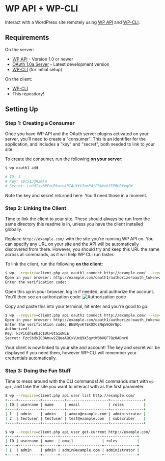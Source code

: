 WP API + WP-CLI
===============

Interact with a WordPress site remotely using [WP API][] and [WP-CLI][].

[WP API]: https://github.com/WP-API/WP-API
[WP-CLI]: http://wp-cli.org/

## Requirements
On the server:
* [WP API][] - Version 1.0 or newer
* [OAuth 1.0a Server][] - Latest development version
* [WP-CLI][] (for initial setup)

On the client:
* [WP-CLI][]
* This repository!

[OAuth 1.0a Server]: https://github.com/WP-API/OAuth1

## Setting Up
### Step 1: Creating a Consumer
Once you have WP API and the OAuth server plugins activated on your server,
you'll need to create a "consumer". This is an identifier for the application,
and includes a "key" and "secret", both needed to link to your site.

To create the consumer, run the following **on your server**:
```bash
$ wp oauth1 add

# ID: 4
# Key: sDc51JgH2mFu
# Secret: LnUdIsyhPFnURkatekRIAUfYV7nmP4iF3AVxkS5PRHPXxgOW
```

Note the key and secret returned here. You'll need those in a moment.

### Step 2: Linking the Client
Time to link the client to your site. These should always be run from the same
directory this readme is in, unless you have the client installed globally.

Replace `http://example.com/` with the site you're running WP API on. You can
specify any URL on your site and the API will be automatically discovered from
there. However, you should try and keep this URL the same across all commands,
as it will help WP CLI run faster.

To link the client, run the following **on the client**:
```bash
$ wp --require=client.php api oauth1 connect http://example.com/ --key=sDc51JgH2mFu --secret=LnUdIsyhPFnURkatekRIAUfYV7nmP4iF3AVxkS5PRHPXxgOW
Open in your browser: http://example.com/oauth1/authorize?oauth_token=xCvteGTWqgYjPdQrCU1bXDv9
Enter the verification code:
```

Open this up in your browser, log in if needed, and authorize the account.
You'll then see an authorization code:
![Authorization code](https://www.dropbox.com/s/nj5b4kixzpj1wwp/Screenshot%202014-05-27%2000.00.10.png)

Copy and paste this into your terminal, hit enter and you're good to go:
```bash
$ wp --require=client.php api oauth1 connect http://example.com/ --key=sDc51JgH2mFu --secret=LnUdIsyhPFnURkatekRIAUfYV7nmP4iF3AVxkS5PRHPXxgOW
Open in your browser: http://example.com/oauth1/authorize?oauth_token=xCvteGTWqgYjPdQrCU1bXDv9
Enter the verification code: BEBMyxKTEKOXCsNqS9Q0r8pC
Authorized!
Key: kJPiCdhE8kIcIUCFGta1oNLE
Secret: FzcSbdsIC0Amuw2ZQuaAQCxVUxQ9X5qytWBbXQF7QzUADnr0
```

Your client is now linked to your site and account! The key and secret will be
displayed if you need them, however WP-CLI will remember your credentials
automatically.

### Step 3: Doing the Fun Stuff
Time to mess around with the CLI commands! All commands start with `wp api`, and
take the site you want to interact with as the first parameter.

```bash
$ wp --require=client.php api user list http://example.com/
+----+----------+----------+-------------------+---------------+
| ID | username | name     | email             | roles         |
+----+----------+----------+-------------------+---------------+
| 1  | admin    | admin    | admin@example.com | administrator |
| 2  | testuser | testuser | test@example.com  | subscriber    |
+----+----------+----------+-------------------+---------------+

$ wp --require=client.php api user get-current http://example.com/
+----+----------+-------+-------------------+---------------+
| ID | username | name  | email             | roles         |
+----+----------+-------+-------------------+---------------+
| 1  | admin    | admin | admin@example.com | administrator |
+----+----------+-------+-------------------+---------------+

```